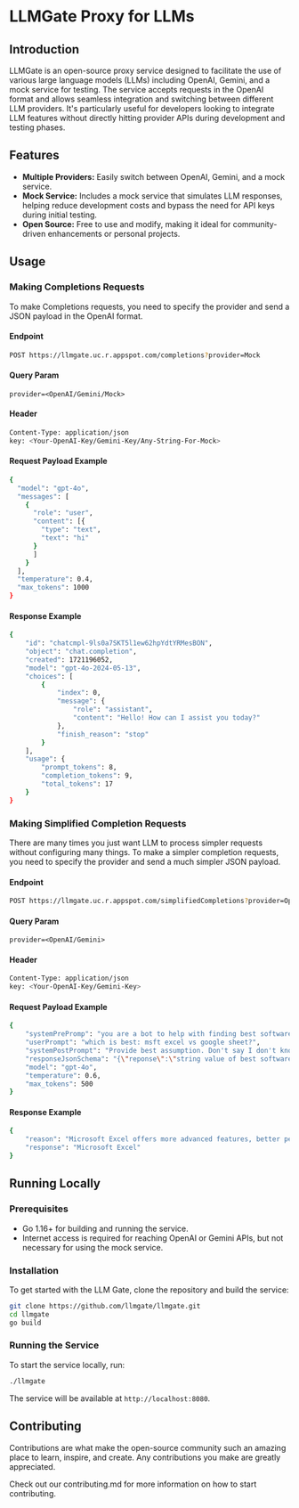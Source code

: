 # LLMGate Proxy for LLMs

## Introduction

LLMGate is an open-source proxy service designed to facilitate the use of various large language models (LLMs) including OpenAI, Gemini, and a mock service for testing. The service accepts requests in the OpenAI format and allows seamless integration and switching between different LLM providers. It's particularly useful for developers looking to integrate LLM features without directly hitting provider APIs during development and testing phases.

## Features

- **Multiple Providers:** Easily switch between OpenAI, Gemini, and a mock service.
- **Mock Service:** Includes a mock service that simulates LLM responses, helping reduce development costs and bypass the need for API keys during initial testing.
- **Open Source:** Free to use and modify, making it ideal for community-driven enhancements or personal projects.

## Usage

### Making Completions Requests
To make Completions requests, you need to specify the provider and send a JSON payload in the OpenAI format.

#### Endpoint
```bash
POST https://llmgate.uc.r.appspot.com/completions?provider=Mock
```

#### Query Param
```
provider=<OpenAI/Gemini/Mock>
```

#### Header
```bash
Content-Type: application/json
key: <Your-OpenAI-Key/Gemini-Key/Any-String-For-Mock>
```

#### Request Payload Example
```bash
{
  "model": "gpt-4o",
  "messages": [
    {
      "role": "user",
      "content": [{
      	"type": "text",
      	"text": "hi"
      }
      ]
    }
  ],
  "temperature": 0.4,
  "max_tokens": 1000
}
```

#### Response Example
```bash
{
    "id": "chatcmpl-9ls0a7SKT5l1ew62hpYdtYRMesBON",
    "object": "chat.completion",
    "created": 1721196052,
    "model": "gpt-4o-2024-05-13",
    "choices": [
        {
            "index": 0,
            "message": {
                "role": "assistant",
                "content": "Hello! How can I assist you today?"
            },
            "finish_reason": "stop"
        }
    ],
    "usage": {
        "prompt_tokens": 8,
        "completion_tokens": 9,
        "total_tokens": 17
    }
}
```

### Making Simplified Completion Requests
There are many times you just want LLM to process simpler requests without configuring many things. To make a simpler completion requests, you need to specify the provider and send a much simpler JSON payload.

#### Endpoint
```bash
POST https://llmgate.uc.r.appspot.com/simplifiedCompletions?provider=OpenAI
```

#### Query Param
```
provider=<OpenAI/Gemini>
```

#### Header
```bash
Content-Type: application/json
key: <Your-OpenAI-Key/Gemini-Key>
```

#### Request Payload Example
```bash
{
	"systemPrePromp": "you are a bot to help with finding best software",
	"userPrompt": "which is best: msft excel vs google sheet?",
	"systemPostPrompt": "Provide best assumption. Don't say I don't know, it depends etc.",
	"responseJsonSchema": "{\"reponse\":\"string value of best software\", \"reason\":\"string value of why it is best\"}",
	"model": "gpt-4o",
	"temperature": 0.6,
	"max_tokens": 500
}
```

#### Response Example
```bash
{
    "reason": "Microsoft Excel offers more advanced features, better performance with large datasets, and extensive support for complex functions and macros. It is widely used in professional settings for its robust data analysis and visualization capabilities.",
    "response": "Microsoft Excel"
}
```

## Running Locally

### Prerequisites

- Go 1.16+ for building and running the service.
- Internet access is required for reaching OpenAI or Gemini APIs, but not necessary for using the mock service.

### Installation

To get started with the LLM Gate, clone the repository and build the service:

```bash
git clone https://github.com/llmgate/llmgate.git
cd llmgate
go build
```

### Running the Service
To start the service locally, run:
```bash
./llmgate
```
The service will be available at `http://localhost:8080`.

## Contributing
Contributions are what make the open-source community such an amazing place to learn, inspire, and create. Any contributions you make are greatly appreciated.

Check out our contributing.md for more information on how to start contributing.
